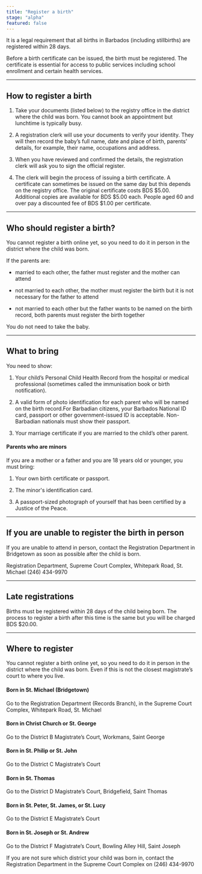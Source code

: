 ```yaml
---
title: "Register a birth"
stage: "alpha"
featured: false
---
```


It is a legal requirement that all births in Barbados (including stillbirths) are registered within 28 days.

Before a birth certificate can be issued, the birth must be registered. The certificate is essential for access to public services including school enrollment and certain health services.

---

## How to register a birth

1. Take your documents (listed below) to the registry office in the district where the child was born. You cannot book an appointment but lunchtime is typically busy.

2. A registration clerk will use your documents to verify your identity. They will then record the baby’s full name, date and place of birth, parents’ details, for example, their name, occupations and address.

3. When you have reviewed and confirmed the details, the registration clerk will ask you to sign the official register.

4. The clerk will begin the process of issuing a birth certificate. A certificate can sometimes be issued on the same day but this depends on the registry office. The original certificate costs BDS $5.00. Additional copies are available for BDS $5.00 each. People aged 60 and over pay a discounted fee of BDS $1.00 per certificate.  

---

## Who should register a birth?

You cannot register a birth online yet, so you need to do it in person in the district where the child was born.

If the parents are:

- married to each other, the father must register and the mother can attend

- not married to each other, the mother must register the birth but it is not necessary for the father to attend

- not married to each other but the father wants to be named on the birth record, both parents must register the birth together 

You do not need to take the baby.

---

## What to bring

You need to show:

1. Your child’s Personal Child Health Record from the hospital or medical professional (sometimes called the immunisation book or birth notification).

2. A valid form of photo identification for each parent who will be named on the birth record.For Barbadian citizens, your Barbados National ID card, passport or other government-issued ID is acceptable. Non-Barbadian nationals must show their passport.

3. Your marriage certificate if you are married to the child’s other parent.

#### Parents who are minors

If you are a mother or a father and you are 18 years old or younger, you must bring:

1. Your own birth certificate or passport.

2. The minor's identification card.

3. A passport-sized photograph of yourself that has been certified by a Justice of the Peace. 

---

## If you are unable to register the birth in person

If you are unable to attend in person, contact the Registration Department in Bridgetown as soon as possible after the child is born. 

Registration Department, Supreme Court Complex, Whitepark Road, St. Michael
(246) 434-9970

---

## Late registrations

Births must be registered within 28 days of the child being born. The process to register a birth after this time is the same but you will be charged BDS $20.00. 

---

## Where to register

You cannot register a birth online yet, so you need to do it in person in the district where the child was born. Even if this is not the closest magistrate’s court to where you live.

#### Born in St. Michael (Bridgetown)

Go to the Registration Department (Records Branch), in the Supreme Court Complex, Whitepark Road, St. Michael

#### Born in Christ Church or St. George

Go to the District B Magistrate’s Court, Workmans, Saint George

#### Born in St. Philip or St. John

Go to the District C Magistrate’s Court

#### Born in St. Thomas

Go to the District D Magistrate’s Court, Bridgefield, Saint Thomas

#### Born in St. Peter, St. James, or St. Lucy

Go to the District E Magistrate’s Court

#### Born in St. Joseph or St. Andrew

Go to the District F Magistrate’s Court, Bowling Alley Hill, Saint Joseph

If you are not sure which district your child was born in, contact the Registration Department in the Supreme Court Complex on (246) 434-9970